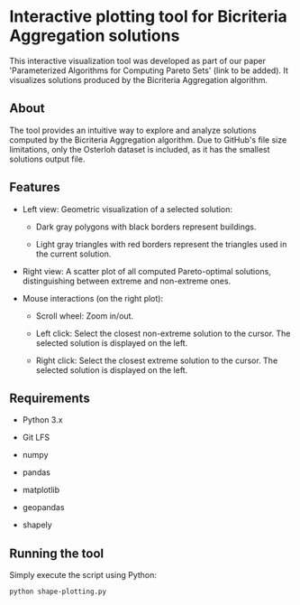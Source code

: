 # Interactive plotting tool for Bicriteria Aggregation solutions
This interactive visualization tool was developed as part of our paper 'Parameterized Algorithms for Computing Pareto Sets' (link to be added). It visualizes solutions produced by the Bicriteria Aggregation algorithm.

## About
The tool provides an intuitive way to explore and analyze solutions computed by the Bicriteria Aggregation algorithm. Due to GitHub's file size limitations, only the Osterloh dataset is included, as it has the smallest solutions output file.

## Features
- Left view: Geometric visualization of a selected solution:

    - Dark gray polygons with black borders represent buildings.

    - Light gray triangles with red borders represent the triangles used in the current solution.

- Right view: A scatter plot of all computed Pareto-optimal solutions, distinguishing between extreme and non-extreme ones.

- Mouse interactions (on the right plot):

    - Scroll wheel: Zoom in/out.

    - Left click: Select the closest non-extreme solution to the cursor. The selected solution is displayed on the left.

    - Right click: Select the closest extreme solution to the cursor. The selected solution is displayed on the left.

## Requirements
- Python 3.x
- Git LFS

- numpy
- pandas
- matplotlib
- geopandas
- shapely

## Running the tool
Simply execute the script using Python:

```bash
python shape-plotting.py
```

